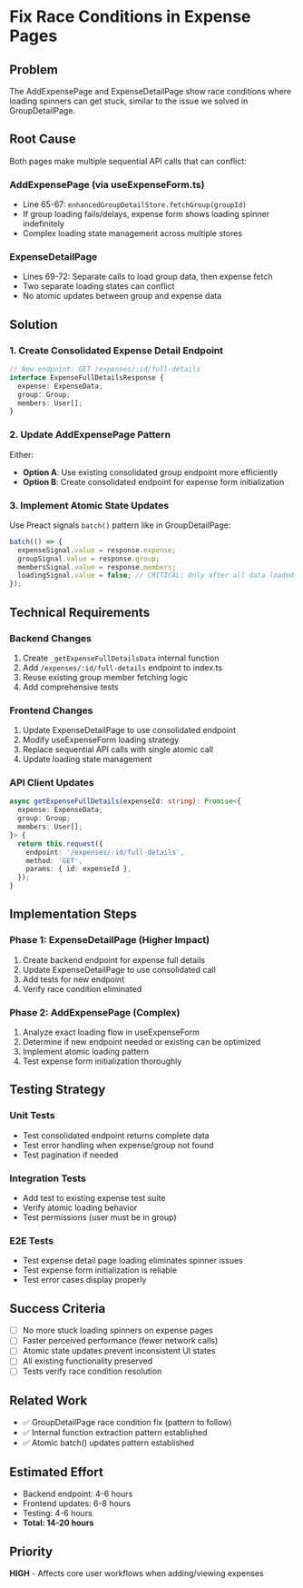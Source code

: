 # Fix Race Conditions in Expense Pages

## Problem

The AddExpensePage and ExpenseDetailPage show race conditions where loading spinners can get stuck, similar to the issue we solved in GroupDetailPage.

## Root Cause

Both pages make multiple sequential API calls that can conflict:

### AddExpensePage (via useExpenseForm.ts)
- Line 65-67: `enhancedGroupDetailStore.fetchGroup(groupId)` 
- If group loading fails/delays, expense form shows loading spinner indefinitely
- Complex loading state management across multiple stores

### ExpenseDetailPage  
- Lines 69-72: Separate calls to load group data, then expense fetch
- Two separate loading states can conflict
- No atomic updates between group and expense data

## Solution

### 1. Create Consolidated Expense Detail Endpoint

```typescript
// New endpoint: GET /expenses/:id/full-details
interface ExpenseFullDetailsResponse {
  expense: ExpenseData;
  group: Group;
  members: User[];
}
```

### 2. Update AddExpensePage Pattern

Either:
- **Option A**: Use existing consolidated group endpoint more efficiently
- **Option B**: Create consolidated endpoint for expense form initialization

### 3. Implement Atomic State Updates

Use Preact signals `batch()` pattern like in GroupDetailPage:

```typescript
batch(() => {
  expenseSignal.value = response.expense;
  groupSignal.value = response.group;
  membersSignal.value = response.members;
  loadingSignal.value = false; // CRITICAL: Only after all data loaded
});
```

## Technical Requirements

### Backend Changes
1. Create `_getExpenseFullDetailsData` internal function
2. Add `/expenses/:id/full-details` endpoint to index.ts
3. Reuse existing group member fetching logic
4. Add comprehensive tests

### Frontend Changes  
1. Update ExpenseDetailPage to use consolidated endpoint
2. Modify useExpenseForm loading strategy  
3. Replace sequential API calls with single atomic call
4. Update loading state management

### API Client Updates
```typescript
async getExpenseFullDetails(expenseId: string): Promise<{
  expense: ExpenseData;
  group: Group; 
  members: User[];
}> {
  return this.request({
    endpoint: '/expenses/:id/full-details',
    method: 'GET',
    params: { id: expenseId },
  });
}
```

## Implementation Steps

### Phase 1: ExpenseDetailPage (Higher Impact)
1. Create backend endpoint for expense full details
2. Update ExpenseDetailPage to use consolidated call  
3. Add tests for new endpoint
4. Verify race condition eliminated

### Phase 2: AddExpensePage (Complex)
1. Analyze exact loading flow in useExpenseForm
2. Determine if new endpoint needed or existing can be optimized
3. Implement atomic loading pattern
4. Test expense form initialization thoroughly

## Testing Strategy

### Unit Tests
- Test consolidated endpoint returns complete data
- Test error handling when expense/group not found
- Test pagination if needed

### Integration Tests  
- Add test to existing expense test suite
- Verify atomic loading behavior
- Test permissions (user must be in group)

### E2E Tests
- Test expense detail page loading eliminates spinner issues
- Test expense form initialization is reliable
- Test error cases display properly

## Success Criteria

- [ ] No more stuck loading spinners on expense pages
- [ ] Faster perceived performance (fewer network calls)  
- [ ] Atomic state updates prevent inconsistent UI states
- [ ] All existing functionality preserved
- [ ] Tests verify race condition resolution

## Related Work

- ✅ GroupDetailPage race condition fix (pattern to follow)
- ✅ Internal function extraction pattern established
- ✅ Atomic batch() updates pattern established

## Estimated Effort

- Backend endpoint: 4-6 hours
- Frontend updates: 6-8 hours  
- Testing: 4-6 hours
- **Total: 14-20 hours**

## Priority

**HIGH** - Affects core user workflows when adding/viewing expenses